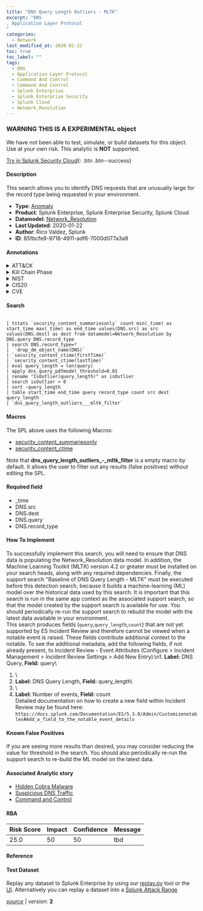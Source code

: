 ```yaml
---
title: "DNS Query Length Outliers - MLTK"
excerpt: "DNS
, Application Layer Protocol
"
categories:
  - Network
last_modified_at: 2020-01-22
toc: true
toc_label: ""
tags:
  - DNS
  - Application Layer Protocol
  - Command And Control
  - Command And Control
  - Splunk Enterprise
  - Splunk Enterprise Security
  - Splunk Cloud
  - Network_Resolution
---
```


###  WARNING THIS IS A EXPERIMENTAL object
We have not been able to test, simulate, or build datasets for this object. Use at your own risk. This analytic is **NOT** supported.


[Try in Splunk Security Cloud](https://www.splunk.com/en_splunk_app_enrichmentus/cyber-security.html){: .btn .btn--success}

#### Description

This search allows you to identify DNS requests that are unusually large for the record type being requested in your environment.

- **Type**: [Anomaly](https://github.com/splunk/security_content/wiki/Detection-Analytic-Types)
- **Product**: Splunk Enterprise, Splunk Enterprise Security, Splunk Cloud
- **Datamodel**: [Network_Resolution](https://docs.splunk.com/Documentation/CIM/latest/User/NetworkResolution)
- **Last Updated**: 2020-01-22
- **Author**: Rico Valdez, Splunk
- **ID**: 85fbcfe8-9718-4911-adf6-7000d077a3a9


#### Annotations

<details>
  <summary>ATT&CK</summary>

<div markdown="1">


| ID             | Technique        |  Tactic             |
| -------------- | ---------------- |-------------------- |
| [T1071.004](https://attack.mitre.org/techniques/T1071/004/) | DNS | Command And Control |

| [T1071](https://attack.mitre.org/techniques/T1071/) | Application Layer Protocol | Command And Control |

</div>
</details>


<details>
  <summary>Kill Chain Phase</summary>

<div markdown="1">

* Command & Control


</div>
</details>


<details>
  <summary>NIST</summary>

<div markdown="1">

* PR.PT
* DE.AE
* DE.CM



</div>
</details>

<details>
  <summary>CIS20</summary>

<div markdown="1">

* CIS 8
* CIS 12



</div>
</details>

<details>
  <summary>CVE</summary>

<div markdown="1">


</div>
</details>

#### Search

```

| tstats `security_content_summariesonly` count min(_time) as start_time max(_time) as end_time values(DNS.src) as src values(DNS.dest) as dest from datamodel=Network_Resolution by DNS.query DNS.record_type 
| search DNS.record_type=* 
|  `drop_dm_object_name(DNS)` 
| `security_content_ctime(firstTime)` 
| `security_content_ctime(lastTime)` 
| eval query_length = len(query) 
| apply dns_query_pdfmodel threshold=0.01 
| rename "IsOutlier(query_length)" as isOutlier 
| search isOutlier > 0 
| sort -query_length 
| table start_time end_time query record_type count src dest query_length 
| `dns_query_length_outliers___mltk_filter` 
```

#### Macros
The SPL above uses the following Macros:
* [security_content_summariesonly](https://github.com/splunk/security_content/blob/develop/macros/security_content_summariesonly.yml)
* [security_content_ctime](https://github.com/splunk/security_content/blob/develop/macros/security_content_ctime.yml)

Note that **dns_query_length_outliers_-_mltk_filter** is a empty macro by default. It allows the user to filter out any results (false positives) without editing the SPL.

#### Required field
* _time
* DNS.src
* DNS.dest
* DNS.query
* DNS.record_type


#### How To Implement
To successfully implement this search, you will need to ensure that DNS data is populating the Network_Resolution data model. In addition, the Machine Learning Toolkit (MLTK) version 4.2 or greater must be installed on your search heads, along with any required dependencies. Finally, the support search "Baseline of DNS Query Length - MLTK" must be executed before this detection search, because it builds a machine-learning (ML) model over the historical data used by this search. It is important that this search is run in the same app context as the associated support search, so that the model created by the support search is available for use. You should periodically re-run the support search to rebuild the model with the latest data available in your environment.\
This search produces fields (`query`,`query_length`,`count`) that are not yet supported by ES Incident Review and therefore cannot be viewed when a notable event is raised. These fields contribute additional context to the notable. To see the additional metadata, add the following fields, if not already present, to Incident Review - Event Attributes (Configure > Incident Management > Incident Review Settings > Add New Entry):\\n1. **Label:** DNS Query, **Field:** query\
1. \
1. **Label:** DNS Query Length, **Field:** query_length\
1. \
1. **Label:** Number of events, **Field:** count\
Detailed documentation on how to create a new field within Incident Review may be found here: `https://docs.splunk.com/Documentation/ES/5.3.0/Admin/Customizenotables#Add_a_field_to_the_notable_event_details`

#### Known False Positives
If you are seeing more results than desired, you may consider reducing the value for threshold in the search. You should also periodically re-run the support search to re-build the ML model on the latest data.

#### Associated Analytic story
* [Hidden Cobra Malware](/stories/hidden_cobra_malware)
* [Suspicious DNS Traffic](/stories/suspicious_dns_traffic)
* [Command and Control](/stories/command_and_control)




#### RBA

| Risk Score  | Impact      | Confidence   | Message      |
| ----------- | ----------- |--------------|--------------|
| 25.0 | 50 | 50 | tbd |


#### Reference


#### Test Dataset
Replay any dataset to Splunk Enterprise by using our [replay.py](https://github.com/splunk/attack_data#using-replaypy) tool or the [UI](https://github.com/splunk/attack_data#using-ui).
Alternatively you can replay a dataset into a [Splunk Attack Range](https://github.com/splunk/attack_range#replay-dumps-into-attack-range-splunk-server)



[*source*](https://github.com/splunk/security_content/tree/develop/detections/experimental/network/dns_query_length_outliers_-_mltk.yml) \| *version*: **2**